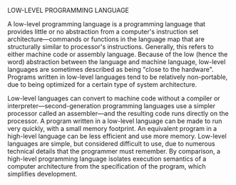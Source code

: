 
LOW-LEVEL PROGRAMMING LANGUAGE

A low-level programming language is a programming language that provides little or no abstraction from a computer's instruction set architecture—commands or functions in the language map that are structurally similar to processor's instructions. Generally, this refers to either machine code or assembly language. Because of the low (hence the word) abstraction between the language and machine language, low-level languages are sometimes described as being "close to the hardware". Programs written in low-level languages tend to be relatively non-portable, due to being optimized for a certain type of system architecture.

Low-level languages can convert to machine code without a compiler or interpreter—second-generation programming languages use a simpler processor called an assembler—and the resulting code runs directly on the processor. A program written in a low-level language can be made to run very quickly, with a small memory footprint. An equivalent program in a high-level language can be less efficient and use more memory. Low-level languages are simple, but considered difficult to use, due to numerous technical details that the programmer must remember. By comparison, a high-level programming language isolates execution semantics of a computer architecture from the specification of the program, which simplifies development.
